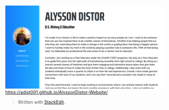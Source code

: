 ![Description of Image](img/website.png)
https://adist001.github.io/AlyssonDistor-Website/
> Written with [StackEdit](https://stackedit.io/).
